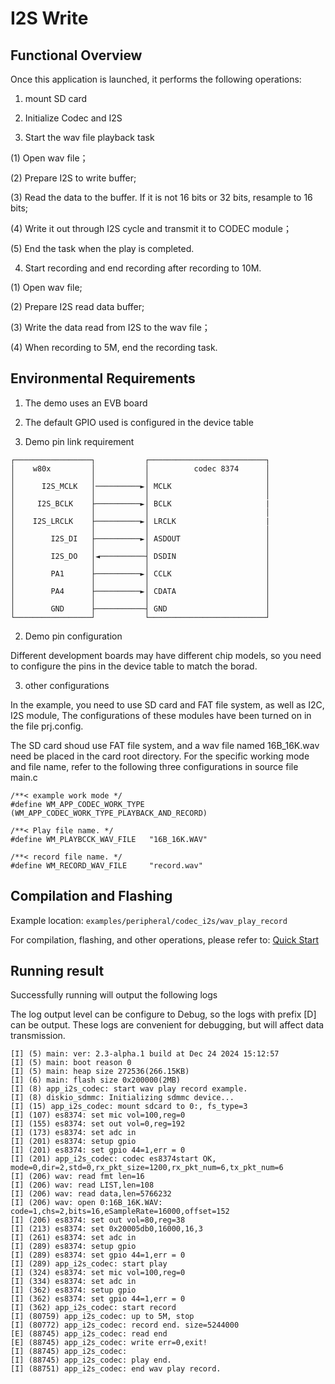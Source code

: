 # I2S Write

## Functional Overview

Once this application is launched, it performs the following operations:

1. mount SD card

2. Initialize Codec and I2S

3. Start the wav file playback task

(1) Open wav file；

(2) Prepare I2S to write buffer;

(3) Read the data to the buffer. If it is not 16 bits or 32 bits, resample to 16 bits;

(4) Write it out through I2S cycle and transmit it to CODEC module；

(5) End the task when the play is completed.

4. Start recording and end recording after recording to 10M.

(1) Open wav file;

(2) Prepare I2S read data buffer;

(3) Write the data read from I2S to the wav file；

(4) When recording to 5M, end the recording task.

## Environmental Requirements

1. The demo uses an EVB board
2. The default GPIO used is configured in the device table

1. Demo pin link requirement

```
┌─────────────────┐           ┌──────────────────────────┐
│    w80x         │           │          codec 8374      │
│                 │           │                          │
│      I2S_MCLK   │──────────►│ MCLK                     │
│                 │           │                          │
│     I2S_BCLK    ├──────────►│ BCLK                     |
│                 │           │                          │
│    I2S_LRCLK    ├──────────►│ LRCLK                    |
│                 │           │                          │
│        I2S_DI   ├──────────►│ ASDOUT                   │
│                 │           │                          │
│        I2S_DO   │◄──────────┤ DSDIN                    │
│                 │           │                          │
│        PA1      ├──────────►│ CCLK                     │
│                 │           │                          │
│        PA4      ├──────────►│ CDATA                    │
│                 │           │                          │
│        GND      ├───────────┤ GND                      │
└─────────────────┘           └──────────────────────────┘
```

2. Demo pin configuration

Different development boards may have different chip models, so you need to configure the pins in the device table to match the borad.

3. other configurations

In the example, you need to use SD card and FAT file system, as well as I2C, I2S module, The configurations of these modules have been turned on  in the file prj.config.

The SD card shoud use FAT file system, and a wav file named 16B_16K.wav need be placed in the card root directory. For the specific working mode and file name, refer to the following three configurations in source file main.c

```
/**< example work mode */
#define WM_APP_CODEC_WORK_TYPE (WM_APP_CODEC_WORK_TYPE_PLAYBACK_AND_RECORD)

/**< Play file name. */
#define WM_PLAYBCCK_WAV_FILE   "16B_16K.WAV"

/**< record file name. */
#define WM_RECORD_WAV_FILE     "record.wav"

```

## Compilation and Flashing

Example location: `examples/peripheral/codec_i2s/wav_play_record`

For compilation, flashing, and other operations, please refer to: [Quick Start](https://doc.winnermicro.net/w800/zh_CN/latest/get_started/index.html)

## Running result

Successfully running will output the following logs

The log output level can be configure to Debug, so the  logs with prefix [D] can be output. These logs are convenient for debugging, but will affect data transmission.

```
[I] (5) main: ver: 2.3-alpha.1 build at Dec 24 2024 15:12:57
[I] (5) main: boot reason 0
[I] (5) main: heap size 272536(266.15KB)
[I] (6) main: flash size 0x200000(2MB)
[I] (8) app_i2s_codec: start wav play record example.
[I] (8) diskio_sdmmc: Initializing sdmmc device...
[I] (15) app_i2s_codec: mount sdcard to 0:, fs_type=3
[I] (107) es8374: set mic vol=100,reg=0
[I] (155) es8374: set out vol=0,reg=192
[I] (173) es8374: set adc in
[I] (201) es8374: setup gpio
[I] (201) es8374: set gpio 44=1,err = 0
[I] (201) app_i2s_codec: codec es8374start OK, mode=0,dir=2,std=0,rx_pkt_size=1200,rx_pkt_num=6,tx_pkt_num=6
[I] (206) wav: read fmt len=16
[I] (206) wav: read LIST,len=108
[I] (206) wav: read data,len=5766232
[I] (206) wav: open 0:16B_16K.WAV: code=1,chs=2,bits=16,eSampleRate=16000,offset=152
[I] (206) es8374: set out vol=80,reg=38
[I] (213) es8374: set 0x20005db0,16000,16,3
[I] (261) es8374: set adc in
[I] (289) es8374: setup gpio
[I] (289) es8374: set gpio 44=1,err = 0
[I] (289) app_i2s_codec: start play
[I] (324) es8374: set mic vol=100,reg=0
[I] (334) es8374: set adc in
[I] (362) es8374: setup gpio
[I] (362) es8374: set gpio 44=1,err = 0
[I] (362) app_i2s_codec: start record
[I] (80759) app_i2s_codec: up to 5M, stop
[I] (80772) app_i2s_codec: record end. size=5244000
[E] (88745) app_i2s_codec: read end
[E] (88745) app_i2s_codec: write err=0,exit!
[I] (88745) app_i2s_codec:
[I] (88745) app_i2s_codec: play end.
[I] (88751) app_i2s_codec: end wav play record.

```
